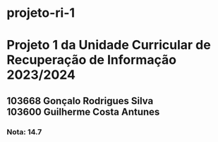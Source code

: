 # projeto-ri-1
<h1>Projeto 1 da Unidade Curricular de Recuperação de Informação 2023/2024</h1>
<h2>103668 Gonçalo Rodrigues Silva<br>
103600 Guilherme Costa Antunes</h2>
<h3>Nota: 14.7</h3>
